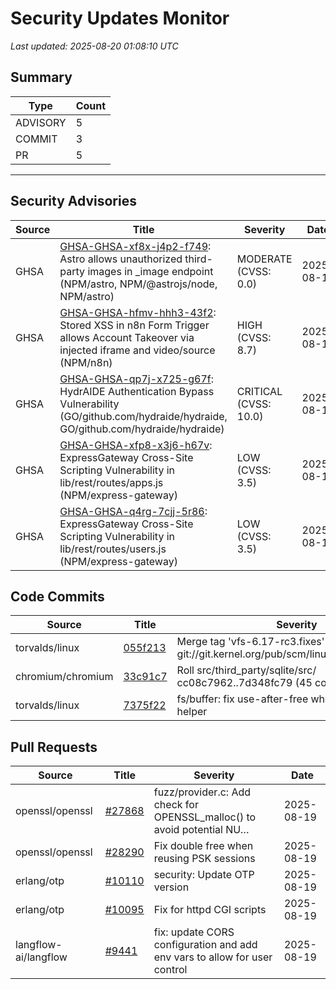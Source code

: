 # Security Updates Monitor

*Last updated: 2025-08-20 01:08:10 UTC*

## Summary
| Type | Count |
|------|-------|
| ADVISORY | 5 |
| COMMIT | 3 |
| PR | 5 |

---

## Security Advisories

| Source | Title | Severity | Date |
|--------|-------|----------|------|
| GHSA | [GHSA-GHSA-xf8x-j4p2-f749](https://github.com/advisories/GHSA-xf8x-j4p2-f749): Astro allows unauthorized third-party images in _image endpoint (NPM/astro, NPM/@astrojs/node, NPM/astro) | MODERATE (CVSS: 0.0) | 2025-08-19 |
| GHSA | [GHSA-GHSA-hfmv-hhh3-43f2](https://github.com/advisories/GHSA-hfmv-hhh3-43f2): Stored XSS in n8n Form Trigger allows Account Takeover via injected iframe and video/source (NPM/n8n) | HIGH (CVSS: 8.7) | 2025-08-19 |
| GHSA | [GHSA-GHSA-qp7j-x725-g67f](https://github.com/advisories/GHSA-qp7j-x725-g67f): HydrAIDE Authentication Bypass Vulnerability (GO/github.com/hydraide/hydraide, GO/github.com/hydraide/hydraide) | CRITICAL (CVSS: 10.0) | 2025-08-19 |
| GHSA | [GHSA-GHSA-xfp8-x3j6-h67v](https://github.com/advisories/GHSA-xfp8-x3j6-h67v): ExpressGateway Cross-Site Scripting Vulnerability in lib/rest/routes/apps.js (NPM/express-gateway) | LOW (CVSS: 3.5) | 2025-08-18 |
| GHSA | [GHSA-GHSA-q4rg-7cjj-5r86](https://github.com/advisories/GHSA-q4rg-7cjj-5r86): ExpressGateway Cross-Site Scripting Vulnerability in lib/rest/routes/users.js (NPM/express-gateway) | LOW (CVSS: 3.5) | 2025-08-18 |

## Code Commits

| Source | Title | Severity | Date |
|--------|-------|----------|------|
| torvalds/linux | [055f213](https://github.com/torvalds/linux/commit/055f213075fbfa8e950bed8f2c50d01ac71bbf37) | Merge tag 'vfs-6.17-rc3.fixes' of git://git.kernel.org/pub/scm/linux/kernel/git/vfs/vfs | 2025-08-19 |
| chromium/chromium | [33c91c7](https://github.com/chromium/chromium/commit/33c91c7255da81d81a8df067cb9d1ede7bf12a82) | Roll src/third_party/sqlite/src/ cc08c7962..7d348fc79 (45 commits) | 2025-08-19 |
| torvalds/linux | [7375f22](https://github.com/torvalds/linux/commit/7375f22495e7cd1c5b3b5af9dcc4f6dffe34ce49) | fs/buffer: fix use-after-free when call bh_read() helper | 2025-08-11 |

## Pull Requests

| Source | Title | Severity | Date |
|--------|-------|----------|------|
| openssl/openssl | [#27868](https://github.com/openssl/openssl/pull/27868) | fuzz/provider.c: Add check for OPENSSL_malloc() to avoid potential NU… | 2025-08-19 |
| openssl/openssl | [#28290](https://github.com/openssl/openssl/pull/28290) | Fix double free when reusing PSK sessions | 2025-08-19 |
| erlang/otp | [#10110](https://github.com/erlang/otp/pull/10110) | security: Update OTP version | 2025-08-19 |
| erlang/otp | [#10095](https://github.com/erlang/otp/pull/10095) | Fix for httpd CGI scripts | 2025-08-19 |
| langflow-ai/langflow | [#9441](https://github.com/langflow-ai/langflow/pull/9441) | fix: update CORS configuration and add env vars to allow for user control | 2025-08-19 |

